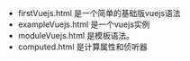 - firstVuejs.html 是一个简单的基础版vuejs语法
- exampleVuejs.html 是一个vuejs实例
- moduleVuejs.html 是模板语法。
- computed.html 是计算属性和侦听器